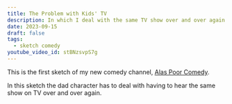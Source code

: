 ```yaml
---
title: The Problem with Kids' TV
description: In which I deal with the same TV show over and over again.
date: 2023-09-15
draft: false
tags:
  - sketch comedy
youtube_video_id: stBNzsvpS7g
---
```


This is the first sketch of my new comedy channel, [Alas Poor Comedy](https://www.youtube.com/@AlasPoorComedy).

In this sketch the dad character has to deal with having to hear the same show on TV over and over again.
